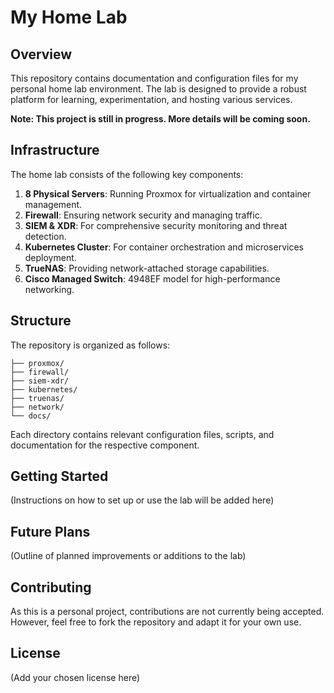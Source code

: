 # My Home Lab

## Overview

This repository contains documentation and configuration files for my personal home lab environment. The lab is designed to provide a robust platform for learning, experimentation, and hosting various services.

**Note: This project is still in progress. More details will be coming soon.**

## Infrastructure

The home lab consists of the following key components:

1. **8 Physical Servers**: Running Proxmox for virtualization and container management.
2. **Firewall**: Ensuring network security and managing traffic.
3. **SIEM & XDR**: For comprehensive security monitoring and threat detection.
4. **Kubernetes Cluster**: For container orchestration and microservices deployment.
5. **TrueNAS**: Providing network-attached storage capabilities.
6. **Cisco Managed Switch**: 4948EF model for high-performance networking.

## Structure

The repository is organized as follows:

```
├── proxmox/
├── firewall/
├── siem-xdr/
├── kubernetes/
├── truenas/
├── network/
└── docs/
```

Each directory contains relevant configuration files, scripts, and documentation for the respective component.

## Getting Started

(Instructions on how to set up or use the lab will be added here)

## Future Plans

(Outline of planned improvements or additions to the lab)

## Contributing

As this is a personal project, contributions are not currently being accepted. However, feel free to fork the repository and adapt it for your own use.

## License

(Add your chosen license here)
